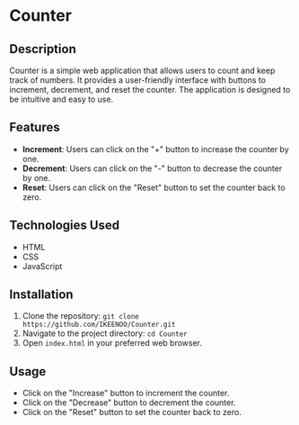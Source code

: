 # Counter

## Description
Counter is a simple web application that allows users to count and keep track of numbers. It provides a user-friendly interface with buttons to increment, decrement, and reset the counter. The application is designed to be intuitive and easy to use.

## Features
- **Increment**: Users can click on the "+" button to increase the counter by one.
- **Decrement**: Users can click on the "-" button to decrease the counter by one.
- **Reset**: Users can click on the "Reset" button to set the counter back to zero.

## Technologies Used
- HTML
- CSS
- JavaScript

## Installation
1. Clone the repository: `git clone https://github.com/IKEENOO/Counter.git`
2. Navigate to the project directory: `cd Counter`
3. Open `index.html` in your preferred web browser.

## Usage
- Click on the "Increase" button to increment the counter.
- Click on the "Decrease" button to decrement the counter.
- Click on the "Reset" button to set the counter back to zero.
